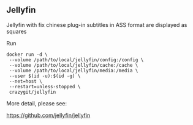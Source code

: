 ## Jellyfin


Jellyfin with fix chinese plug-in subtitles in ASS format are displayed as squares


Run

```
docker run -d \
 --volume /path/to/local/jellyfin/config:/config \
 --volume /path/to/local/jellyfin/cache:/cache \
 --volume /path/to/local/jellyfin/media:/media \
 --user $(id -u):$(id -g) \
 --net=host \
 --restart=unless-stopped \
 crazygit/jellyfin
```


More detail, please see:

<https://github.com/jellyfin/jellyfin>
